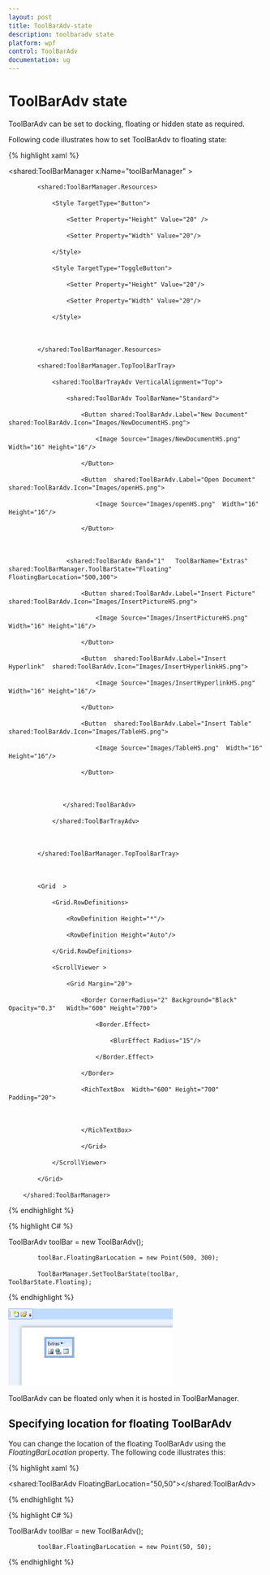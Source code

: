 ```yaml
---
layout: post
title: ToolBarAdv-state
description: toolbaradv state
platform: wpf
control: ToolBarAdv
documentation: ug
---
```


# ToolBarAdv state

ToolBarAdv can be set to docking, floating or hidden state as required.    

Following code illustrates how to set ToolBarAdv to floating state:


{% highlight xaml %}



<shared:ToolBarManager x:Name="toolBarManager" >



            <shared:ToolBarManager.Resources>

                <Style TargetType="Button">

                    <Setter Property="Height" Value="20" />

                    <Setter Property="Width" Value="20"/>

                </Style>

                <Style TargetType="ToggleButton">

                    <Setter Property="Height" Value="20"/>

                    <Setter Property="Width" Value="20"/>

                </Style>



            </shared:ToolBarManager.Resources>

            <shared:ToolBarManager.TopToolBarTray>

                <shared:ToolBarTrayAdv VerticalAlignment="Top">

                    <shared:ToolBarAdv ToolBarName="Standard">

                        <Button shared:ToolBarAdv.Label="New Document" shared:ToolBarAdv.Icon="Images/NewDocumentHS.png">

                            <Image Source="Images/NewDocumentHS.png" Width="16" Height="16"/>

                        </Button>

                        <Button  shared:ToolBarAdv.Label="Open Document" shared:ToolBarAdv.Icon="Images/openHS.png">

                            <Image Source="Images/openHS.png"  Width="16" Height="16"/>

                        </Button>



                    <shared:ToolBarAdv Band="1"   ToolBarName="Extras" shared:ToolBarManager.ToolBarState="Floating" FloatingBarLocation="500,300">

                        <Button shared:ToolBarAdv.Label="Insert Picture"  shared:ToolBarAdv.Icon="Images/InsertPictureHS.png">

                            <Image Source="Images/InsertPictureHS.png"  Width="16" Height="16"/>

                        </Button>

                        <Button  shared:ToolBarAdv.Label="Insert Hyperlink"  shared:ToolBarAdv.Icon="Images/InsertHyperlinkHS.png">

                            <Image Source="Images/InsertHyperlinkHS.png"  Width="16" Height="16"/>

                        </Button>

                        <Button  shared:ToolBarAdv.Label="Insert Table"  shared:ToolBarAdv.Icon="Images/TableHS.png">

                            <Image Source="Images/TableHS.png"  Width="16" Height="16"/>

                        </Button>



                   </shared:ToolBarAdv>

                </shared:ToolBarTrayAdv>



            </shared:ToolBarManager.TopToolBarTray>



            <Grid  >

                <Grid.RowDefinitions>

                    <RowDefinition Height="*"/>

                    <RowDefinition Height="Auto"/>

                </Grid.RowDefinitions>

                <ScrollViewer >

                    <Grid Margin="20">

                        <Border CornerRadius="2" Background="Black" Opacity="0.3"   Width="600" Height="700">

                            <Border.Effect>

                                <BlurEffect Radius="15"/>

                            </Border.Effect>

                        </Border>

                        <RichTextBox  Width="600" Height="700" Padding="20">



                        </RichTextBox>

                        </Grid>

                </ScrollViewer>

            </Grid>

        </shared:ToolBarManager>


{% endhighlight %}

{% highlight C# %}

ToolBarAdv toolBar = new ToolBarAdv();

            toolBar.FloatingBarLocation = new Point(500, 300);

            ToolBarManager.SetToolBarState(toolBar, ToolBarState.Floating);



{% endhighlight %}

![](ToolBarAdv-state_images/ToolBarAdv-state_img1.png)



ToolBarAdv can be floated only when it is hosted in ToolBarManager. 

## Specifying location for floating ToolBarAdv

You can change the location of the floating ToolBarAdv using the _FloatingBarLocation_ property. The following code illustrates this:



{% highlight xaml %}

<shared:ToolBarAdv FloatingBarLocation="50,50"></shared:ToolBarAdv>

{% endhighlight %}



{% highlight C# %}



ToolBarAdv toolBar = new ToolBarAdv();

            toolBar.FloatingBarLocation = new Point(50, 50);


{% endhighlight %}


